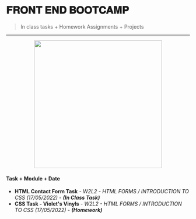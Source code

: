 # 𝐅𝐑𝐎𝐍𝐓 𝐄𝐍𝐃 𝐁𝐎𝐎𝐓𝐂𝐀𝐌𝐏
> In class tasks + Homework Assignments + Projects 
---
 <div id="graph" align="center">
       <img src="https://c.tenor.com/2-82oUmUUOYAAAAC/digimon-izzy.gif" width="350"/></div>
       
#### Task + Module + Date
- **HTML Contact Form Task** - *W2L2 - HTML FORMS / INTRODUCTION TO CSS (17/05/2022)* - ***(In Class Task)*** 
- **CSS Task - Violet's Vinyls** - *W2L2 - HTML FORMS / INTRODUCTION TO CSS (17/05/2022)* - ***(Homework)***
